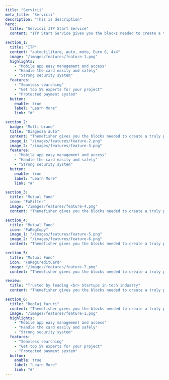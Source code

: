 ```yaml
---
title: "Servicii"
meta_title: "Servicii"
description: "This is description"
hero:
  title: "Servicii ITP Start Service"
  content: "ITP Start Service gives you the blocks needed to create a truly professional website for your SaaS is a long established fact that a reader."

section_1:
  title: "ITP"
  content: "autoutilitare, auto, moto, Euro 6, 4x4"
  image: "/images/features/feature-1.png"
  highlights:
    - "Mobile app easy management and access"
    - "Handle the card easily and safely"
    - "Strong security system"
  features:
    - "Seamless searching"
    - "Get top 5% experts for your project"
    - "Protected payment system"
  button:
    enable: true
    label: "Learn More"
    link: "#"

section_2:
  badge: "Multi brand"
  title: "Diagnoza auto"
  content: "Themefisher gives you the blocks needed to create a truly professional website for your SaaS."
  image_1: "/images/features/feature-2.png"
  image_2: "/images/features/feature-3.png"
  features:
    - "Mobile app easy management and access"
    - "Handle the card easily and safely"
    - "Strong security system"
  button:
    enable: true
    label: "Learn More"
    link: "#"

section_3:
  title: "Mutual Fund"
  icon: "FaFilter"
  image: "/images/features/feature-4.png"
  content: "Themefisher gives you the blocks needed to create a truly professional website for your SaaS."

section_4:
  title: "Mutual Fund"
  icon: "FaRegCopy"
  image_1: "/images/features/feature-5.png"
  image_2: "/images/features/feature-6.png"
  content: "Themefisher gives you the blocks needed to create a truly professional website for your SaaS many desktop publishing packages and web page editors now established fact that."

section_5:
  title: "Mutual Fund"
  icon: "FaRegCreditCard"
  image: "/images/features/feature-7.png"
  content: "Themefisher gives you the blocks needed to create a truly professional website for your SaaS many desktop publishing packages and web page editors now established fact that."

review:
  title: "Trusted by leading <br> Startups in tech industry"
  content: "Themefisher gives you the blocks needed to create a truly professional website."

section_6:
  title: "Reglaj faruri"
  content: "Themefisher gives you the blocks needed to create a truly professional website for your SaaS."
  image: "/images/features/feature-1.png"
  highlights:
    - "Mobile app easy management and access"
    - "Handle the card easily and safely"
    - "Strong security system"
  features:
    - "Seamless searching"
    - "Get top 5% experts for your project"
    - "Protected payment system"
  button:
    enable: true
    label: "Learn More"
    link: "#"
---
```

